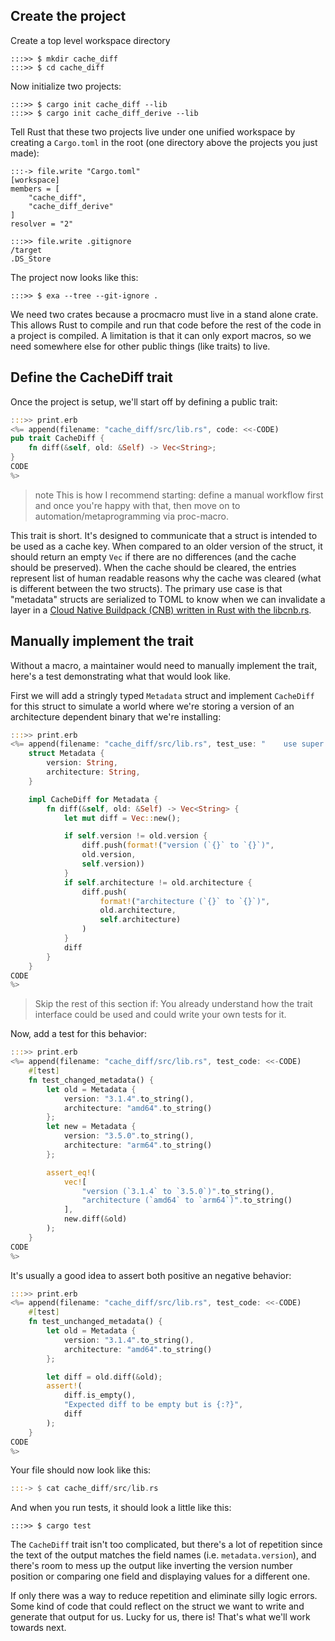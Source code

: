 ## Create the project

Create a top level workspace directory

```term
:::>> $ mkdir cache_diff
:::>> $ cd cache_diff
```

Now initialize two projects:

```
:::>> $ cargo init cache_diff --lib
:::>> $ cargo init cache_diff_derive --lib
```

Tell Rust that these two projects live under one unified workspace by creating a `Cargo.toml` in the root (one directory above the projects you just made):

```
:::-> file.write "Cargo.toml"
[workspace]
members = [
    "cache_diff",
    "cache_diff_derive"
]
resolver = "2"
```

```
:::>> file.write .gitignore
/target
.DS_Store
```

The project now looks like this:

```
:::>> $ exa --tree --git-ignore .
```

We need two crates because a procmacro must live in a stand alone crate. This allows Rust to compile and run that code before the rest of the code in a project is compiled. A limitation is that it can only export macros, so we need somewhere else for other public things (like traits) to live.

## Define the CacheDiff trait

Once the project is setup, we'll start off by defining a public trait:

```rust
:::>> print.erb
<%= append(filename: "cache_diff/src/lib.rs", code: <<-CODE)
pub trait CacheDiff {
    fn diff(&self, old: &Self) -> Vec<String>;
}
CODE
%>
```

>note
>This is how I recommend starting: define a manual workflow first and once you're happy with that, then move on to automation/metaprogramming via proc-macro.

This trait is short. It's designed to communicate that a struct is intended to be used as a cache key. When compared to an older version of the struct, it should return an empty `Vec` if there are no differences (and the cache should be preserved). When the cache should be cleared, the entries represent list of human readable reasons why the cache was cleared (what is different between the two structs). The primary use case is that "metadata" structs are serialized to TOML to know when we can invalidate a layer in a [Cloud Native Buildpack (CNB) written in Rust with the libcnb.rs](https://github.com/heroku/libcnb.rs).

## Manually implement the trait

Without a macro, a maintainer would need to manually implement the trait, here's a test demonstrating what that would look like.

First we will add a stringly typed `Metadata` struct and implement `CacheDiff` for this struct to simulate a world where we're storing a version of an architecture dependent binary that we're installing:

```rust
:::>> print.erb
<%= append(filename: "cache_diff/src/lib.rs", test_use: "    use super::*;\n", test_code: <<-CODE)
    struct Metadata {
        version: String,
        architecture: String,
    }

    impl CacheDiff for Metadata {
        fn diff(&self, old: &Self) -> Vec<String> {
            let mut diff = Vec::new();

            if self.version != old.version {
                diff.push(format!("version (`{}` to `{}`)",
                old.version,
                self.version))
            }
            if self.architecture != old.architecture {
                diff.push(
                    format!("architecture (`{}` to `{}`)",
                    old.architecture,
                    self.architecture)
                )
            }
            diff
        }
    }
CODE
%>
```

> Skip the rest of this section if: You already understand how the trait interface could be used and could write your own tests for it.

Now, add a test for this behavior:

```rust
:::>> print.erb
<%= append(filename: "cache_diff/src/lib.rs", test_code: <<-CODE)
    #[test]
    fn test_changed_metadata() {
        let old = Metadata {
            version: "3.1.4".to_string(),
            architecture: "amd64".to_string()
        };
        let new = Metadata {
            version: "3.5.0".to_string(),
            architecture: "arm64".to_string()
        };

        assert_eq!(
            vec![
                "version (`3.1.4` to `3.5.0`)".to_string(),
                "architecture (`amd64` to `arm64`)".to_string()
            ],
            new.diff(&old)
        );
    }
CODE
%>
```

It's usually a good idea to assert both positive an negative behavior:

```rust
:::>> print.erb
<%= append(filename: "cache_diff/src/lib.rs", test_code: <<-CODE)
    #[test]
    fn test_unchanged_metadata() {
        let old = Metadata {
            version: "3.1.4".to_string(),
            architecture: "amd64".to_string()
        };

        let diff = old.diff(&old);
        assert!(
            diff.is_empty(),
            "Expected diff to be empty but is {:?}",
            diff
        );
    }
CODE
%>
```

Your file should now look like this:

```rust
:::-> $ cat cache_diff/src/lib.rs
```

And when you run tests, it should look a little like this:

```
:::>> $ cargo test
```

The `CacheDiff` trait isn't too complicated, but there's a lot of repetition since the text of the output matches the field names (i.e. `metadata.version`), and there's room to mess up the output like inverting the version number position or comparing one field and displaying values for a different one.

If only there was a way to reduce repetition and eliminate silly logic errors. Some kind of code that could reflect on the struct we want to write and generate that output for us. Lucky for us, there is! That's what we'll work towards next.
